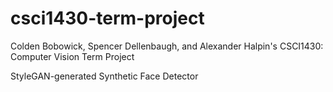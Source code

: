 # csci1430-term-project
Colden Bobowick, Spencer Dellenbaugh, and Alexander Halpin's CSCI1430: Computer Vision Term Project

StyleGAN-generated Synthetic Face Detector
